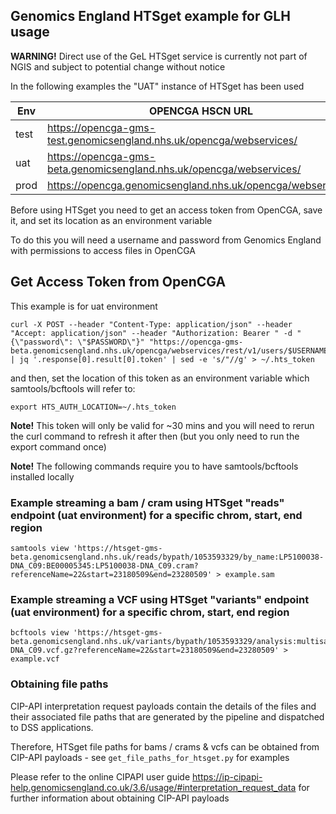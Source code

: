 ## Genomics England HTSget example for GLH usage

**WARNING!** Direct use of the GeL HTSget service is currently not part of NGIS and subject to potential change without notice

In the following examples the "UAT" instance of HTSget has been used

| Env  | OPENCGA HSCN URL                                                     | HTSget HSCN URL                                 |
| ---- | ---------------------------------------------------------------------| ----------------------------------------------- |
| test | https://opencga-gms-test.genomicsengland.nhs.uk/opencga/webservices/ | https://htsget-gms-test.genomicsengland.nhs.uk/ |
| uat  | https://opencga-gms-beta.genomicsengland.nhs.uk/opencga/webservices/ | https://htsget-gms-beta.genomicsengland.nhs.uk/ |
| prod | https://opencga.genomicsengland.nhs.uk/opencga/webservices/          | https://htsget.genomicsengland.nhs.uk/          |

Before using HTSget you need to get an access token from OpenCGA, save it, and set its location as an environment variable

To do this you will need a username and password from Genomics England with permissions to access files in OpenCGA

## Get Access Token from OpenCGA

This example is for uat environment

```
curl -X POST --header "Content-Type: application/json" --header "Accept: application/json" --header "Authorization: Bearer " -d "{\"password\": \"$PASSWORD\"}" "https://opencga-gms-beta.genomicsengland.nhs.uk/opencga/webservices/rest/v1/users/$USERNAME/login" | jq '.response[0].result[0].token' | sed -e 's/"//g' > ~/.hts_token
```

and then, set the location of this token as an environment variable which samtools/bcftools will refer to:

```
export HTS_AUTH_LOCATION=~/.hts_token
```

**Note!** This token will only be valid for ~30 mins and you will need to rerun the curl command to refresh it after then (but you only need to run the export command once)

**Note!** The following commands require you to have samtools/bcftools installed locally

### Example streaming a bam / cram using HTSget "reads" endpoint (uat environment) for a specific chrom, start, end region
```
samtools view 'https://htsget-gms-beta.genomicsengland.nhs.uk/reads/bypath/1053593329/by_name:LP5100038-DNA_C09:BE00005345:LP5100038-DNA_C09.cram?referenceName=22&start=23180509&end=23280509' > example.sam
```
### Example streaming a VCF using HTSget "variants" endpoint (uat environment) for a specific chrom, start, end region
```
bcftools view 'https://htsget-gms-beta.genomicsengland.nhs.uk/variants/bypath/1053593329/analysis:multisample:e07f18889c47b16ab654c67512765481:944cb0f0bc3fa81bb06784106bd0be30:split_joint_vcf:3d7077fd923993aefa9044a384764b0d:1:output:r23473011521_10000_LP5100038-DNA_C09.vcf.gz?referenceName=22&start=23180509&end=23280509' > example.vcf
```
### Obtaining file paths

CIP-API interpretation request payloads contain the details of the files and their associated file paths that are generated by the pipeline and dispatched to DSS applications.

Therefore, HTSget file paths for bams / crams & vcfs can be obtained from CIP-API payloads - see `get_file_paths_for_htsget.py` for examples

Please refer to the online CIPAPI user guide https://ip-cipapi-help.genomicsengland.co.uk/3.6/usage/#interpretation_request_data for further information about obtaining CIP-API payloads
